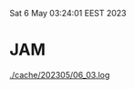 Sat  6 May 03:24:01 EEST 2023
# JAM
<a href='./cache/202305/06_03.log'>./cache/202305/06_03.log</a>
